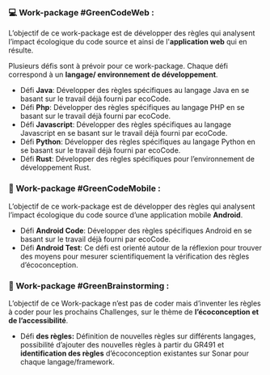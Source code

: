 ### **💻 Work-package #GreenCodeWeb :**

L’objectif de ce work-package est de développer des règles qui analysent l’impact écologique du code source et ainsi de l'**application web** qui en résulte.

Plusieurs défis sont à prévoir pour ce work-package. Chaque défi correspond à un **langage/ environnement de développement**.

- Défi **Java**: Développer des règles spécifiques au langage Java en se basant sur le travail déjà fourni par ecoCode.
- Défi **Php**: Développer des règles spécifiques au langage PHP en se basant sur le travail déjà fourni par ecoCode.
- Défi **Javascript**: Développer des règles spécifiques au langage Javascript en se basant sur le travail déjà fourni par ecoCode.
- Défi **Python**: Développer des règles spécifiques au langage Python en se basant sur le travail déjà fourni par ecoCode.
- Défi **Rust**: Développer des règles spécifiques pour l’environnement de développement Rust.

### **📱 Work-package #GreenCodeMobile :**

L’objectif de ce work-package est de développer des règles qui analysent l’impact écologique du code source d’une application mobile **Android**.

- Défi **Android Code**: Développer des règles spécifiques Android en se basant sur le travail déjà fourni par ecoCode.
- Défi **Android Test**: Ce défi est orienté autour de la réflexion pour trouver des moyens pour mesurer scientifiquement la vérification des règles d’écoconception.

### **🧠 Work-package #GreenBrainstorming :**

L’objectif de ce Work-package n’est pas de coder mais d’inventer les règles à coder pour les prochains Challenges, sur le thème de **l’écoconception et de l’accessibilité**.

- Défi **des règles:** Définition de nouvelles règles sur différents langages, possibilité d’ajouter des nouvelles règles à partir du GR491 et **identification des règles** d’écoconception existantes sur Sonar pour chaque langage/framework.
